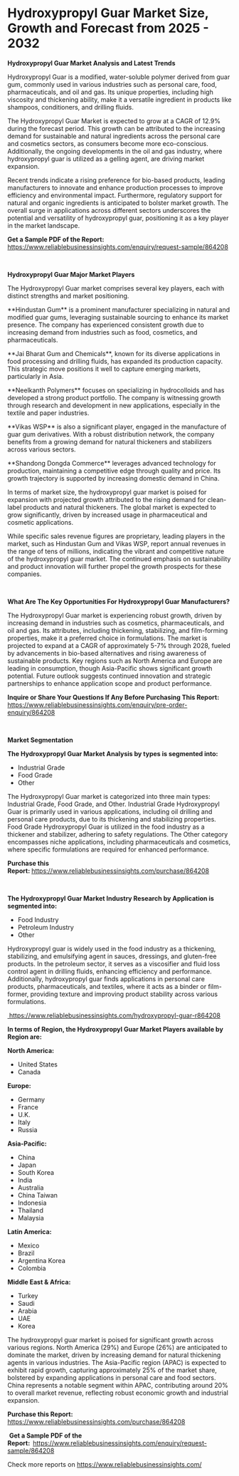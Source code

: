 <p><h1>Hydroxypropyl Guar Market Size, Growth and Forecast from 2025 - 2032</h1></p><p><strong>Hydroxypropyl Guar Market Analysis and Latest Trends</strong></p>
<p><p>Hydroxypropyl Guar is a modified, water-soluble polymer derived from guar gum, commonly used in various industries such as personal care, food, pharmaceuticals, and oil and gas. Its unique properties, including high viscosity and thickening ability, make it a versatile ingredient in products like shampoos, conditioners, and drilling fluids.</p><p>The Hydroxypropyl Guar Market is expected to grow at a CAGR of 12.9% during the forecast period. This growth can be attributed to the increasing demand for sustainable and natural ingredients across the personal care and cosmetics sectors, as consumers become more eco-conscious. Additionally, the ongoing developments in the oil and gas industry, where hydroxypropyl guar is utilized as a gelling agent, are driving market expansion.</p><p>Recent trends indicate a rising preference for bio-based products, leading manufacturers to innovate and enhance production processes to improve efficiency and environmental impact. Furthermore, regulatory support for natural and organic ingredients is anticipated to bolster market growth. The overall surge in applications across different sectors underscores the potential and versatility of hydroxypropyl guar, positioning it as a key player in the market landscape.</p></p>
<p><strong>Get a Sample PDF of the Report:&nbsp;</strong> <a href="https://www.reliablebusinessinsights.com/enquiry/request-sample/864208?utm_campaign=57&utm_medium=2&utm_source=Github&utm_content=ia&utm_term=30012025&utm_id=hydroxypropyl-guar">https://www.reliablebusinessinsights.com/enquiry/request-sample/864208</a></p>
<p>&nbsp;</p>
<p><strong>Hydroxypropyl Guar Major Market Players</strong></p>
<p><p>The Hydroxypropyl Guar market comprises several key players, each with distinct strengths and market positioning. </p><p>**Hindustan Gum** is a prominent manufacturer specializing in natural and modified guar gums, leveraging sustainable sourcing to enhance its market presence. The company has experienced consistent growth due to increasing demand from industries such as food, cosmetics, and pharmaceuticals.</p><p>**Jai Bharat Gum and Chemicals**, known for its diverse applications in food processing and drilling fluids, has expanded its production capacity. This strategic move positions it well to capture emerging markets, particularly in Asia.</p><p>**Neelkanth Polymers** focuses on specializing in hydrocolloids and has developed a strong product portfolio. The company is witnessing growth through research and development in new applications, especially in the textile and paper industries.</p><p>**Vikas WSP** is also a significant player, engaged in the manufacture of guar gum derivatives. With a robust distribution network, the company benefits from a growing demand for natural thickeners and stabilizers across various sectors.</p><p>**Shandong Dongda Commerce** leverages advanced technology for production, maintaining a competitive edge through quality and price. Its growth trajectory is supported by increasing domestic demand in China.</p><p>In terms of market size, the hydroxypropyl guar market is poised for expansion with projected growth attributed to the rising demand for clean-label products and natural thickeners. The global market is expected to grow significantly, driven by increased usage in pharmaceutical and cosmetic applications.</p><p>While specific sales revenue figures are proprietary, leading players in the market, such as Hindustan Gum and Vikas WSP, report annual revenues in the range of tens of millions, indicating the vibrant and competitive nature of the hydroxypropyl guar market. The continued emphasis on sustainability and product innovation will further propel the growth prospects for these companies.</p></p>
<p>&nbsp;</p>
<p><strong>What Are The Key Opportunities For Hydroxypropyl Guar Manufacturers?</strong></p>
<p><p>The Hydroxypropyl Guar market is experiencing robust growth, driven by increasing demand in industries such as cosmetics, pharmaceuticals, and oil and gas. Its attributes, including thickening, stabilizing, and film-forming properties, make it a preferred choice in formulations. The market is projected to expand at a CAGR of approximately 5-7% through 2028, fueled by advancements in bio-based alternatives and rising awareness of sustainable products. Key regions such as North America and Europe are leading in consumption, though Asia-Pacific shows significant growth potential. Future outlook suggests continued innovation and strategic partnerships to enhance application scope and product performance.</p></p>
<p><strong>Inquire or Share Your Questions If Any Before Purchasing This Report:</strong> <a href="https://www.reliablebusinessinsights.com/enquiry/pre-order-enquiry/864208?utm_campaign=57&utm_medium=2&utm_source=Github&utm_content=ia&utm_term=30012025&utm_id=hydroxypropyl-guar">https://www.reliablebusinessinsights.com/enquiry/pre-order-enquiry/864208</a></p>
<p>&nbsp;</p>
<p><strong>Market Segmentation</strong></p>
<p><strong>The Hydroxypropyl Guar Market Analysis by types is segmented into:</strong></p>
<p><ul><li>Industrial Grade</li><li>Food Grade</li><li>Other</li></ul></p>
<p><p>The Hydroxypropyl Guar market is categorized into three main types: Industrial Grade, Food Grade, and Other. Industrial Grade Hydroxypropyl Guar is primarily used in various applications, including oil drilling and personal care products, due to its thickening and stabilizing properties. Food Grade Hydroxypropyl Guar is utilized in the food industry as a thickener and stabilizer, adhering to safety regulations. The Other category encompasses niche applications, including pharmaceuticals and cosmetics, where specific formulations are required for enhanced performance.</p></p>
<p><strong>Purchase this Report:&nbsp;</strong><a href="https://www.reliablebusinessinsights.com/purchase/864208?utm_campaign=57&utm_medium=2&utm_source=Github&utm_content=ia&utm_term=30012025&utm_id=hydroxypropyl-guar">https://www.reliablebusinessinsights.com/purchase/864208</a></p>
<p>&nbsp;</p>
<p><strong>The Hydroxypropyl Guar Market Industry Research by Application is segmented into:</strong></p>
<p><ul><li>Food Industry</li><li>Petroleum Industry</li><li>Other</li></ul></p>
<p><p>Hydroxypropyl guar is widely used in the food industry as a thickening, stabilizing, and emulsifying agent in sauces, dressings, and gluten-free products. In the petroleum sector, it serves as a viscosifier and fluid loss control agent in drilling fluids, enhancing efficiency and performance. Additionally, hydroxypropyl guar finds applications in personal care products, pharmaceuticals, and textiles, where it acts as a binder or film-former, providing texture and improving product stability across various formulations.</p></p>
<p><a href="https://www.reliablebusinessinsights.com/hydroxypropyl-guar-r864208?utm_campaign=57&utm_medium=2&utm_source=Github&utm_content=ia&utm_term=30012025&utm_id=hydroxypropyl-guar">&nbsp;https://www.reliablebusinessinsights.com/hydroxypropyl-guar-r864208</a></p>
<p><strong>In terms of Region, the Hydroxypropyl Guar Market Players available by Region are:</strong></p>
<p>
    <p> <strong> North America: </strong>
        <ul>
            <li>United States</li>
            <li>Canada</li>
        </ul>
        </p> 
    <p> <strong> Europe: </strong>
        <ul>
            <li>Germany</li>
            <li>France</li>
            <li>U.K.</li>
            <li>Italy</li>
            <li>Russia</li>
        </ul>
        </p> 
    <p> <strong> Asia-Pacific: </strong>
        <ul>
            <li>China</li>
            <li>Japan</li>
            <li>South Korea</li>
            <li>India</li>
            <li>Australia</li>
            <li>China Taiwan</li>
            <li>Indonesia</li>
            <li>Thailand</li>
            <li>Malaysia</li>
        </ul>
        </p> 
    <p> <strong> Latin America: </strong>
        <ul>
            <li>Mexico</li>
            <li>Brazil</li>
            <li>Argentina Korea</li>
            <li>Colombia</li>
        </ul>
        </p> 
    <p> <strong> Middle East & Africa: </strong>
        <ul>
            <li>Turkey</li>
            <li>Saudi</li>
            <li>Arabia</li>
            <li>UAE</li>
            <li>Korea</li>
        </ul>
    </p>
    </p>
<p><p>The hydroxypropyl guar market is poised for significant growth across various regions. North America (29%) and Europe (26%) are anticipated to dominate the market, driven by increasing demand for natural thickening agents in various industries. The Asia-Pacific region (APAC) is expected to exhibit rapid growth, capturing approximately 25% of the market share, bolstered by expanding applications in personal care and food sectors. China represents a notable segment within APAC, contributing around 20% to overall market revenue, reflecting robust economic growth and industrial expansion.</p></p>
<p><strong>Purchase this Report: </strong><a href="https://www.reliablebusinessinsights.com/purchase/864208?utm_campaign=57&utm_medium=2&utm_source=Github&utm_content=ia&utm_term=30012025&utm_id=hydroxypropyl-guar">https://www.reliablebusinessinsights.com/purchase/864208</a></p>
<p>&nbsp;<strong>Get a Sample PDF of the Report:&nbsp;&nbsp;</strong><a href="https://www.reliablebusinessinsights.com/enquiry/request-sample/864208?utm_campaign=57&utm_medium=2&utm_source=Github&utm_content=ia&utm_term=30012025&utm_id=hydroxypropyl-guar">https://www.reliablebusinessinsights.com/enquiry/request-sample/864208</a></p>
<p><strong></strong></p>
<p>Check more reports on <a href="https://www.reliablebusinessinsights.com/?utm_campaign=57&utm_medium=2&utm_source=Github&utm_content=ia&utm_term=30012025&utm_id=hydroxypropyl-guar">https://www.reliablebusinessinsights.com/</a></p>